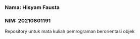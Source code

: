 ### Nama: Hisyam Fausta
### NIM: 20210801191

Repository untuk mata kuliah pemrograman berorientasi objek